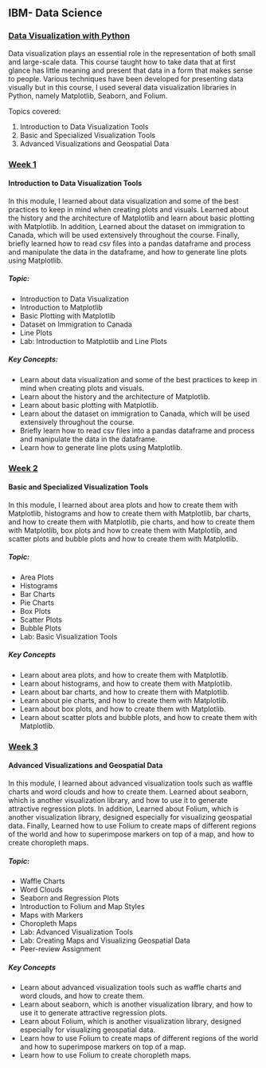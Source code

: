 ## IBM- Data Science

### [Data Visualization with Python](https://www.coursera.org/learn/data-visualization-with-python/home/welcome)    
Data visualization plays an essential role in the representation of both small and large-scale data. This course taught how to take data that at first glance has little meaning and present that data in a form that makes sense to people. Various techniques have been developed for presenting data visually but in this course, I used several data visualization libraries in Python, namely Matplotlib, Seaborn, and Folium.    



Topics covered:

1) Introduction to Data Visualization Tools   
2) Basic and Specialized Visualization Tools
3) Advanced Visualizations and Geospatial Data    
 


### [Week 1](https://github.com/kk289/IBM-Data-Science/tree/master/Course%207_Data%20Visualization%20with%20Python/Week%201)        
#### Introduction to Data Visualization Tools   
In this module, I learned about data visualization and some of the best practices to keep in mind when creating plots and visuals. Learned about the history and the architecture of Matplotlib and learn about basic plotting with Matplotlib. In addition, Learned about the dataset on immigration to Canada, which will be used extensively throughout the course. Finally, briefly learned how to read csv files into a pandas dataframe and process and manipulate the data in the dataframe, and how to generate line plots using Matplotlib.    

##### Topic:    
- Introduction to Data Visualization
- Introduction to Matplotlib
- Basic Plotting with Matplotlib
- Dataset on Immigration to Canada
- Line Plots
- Lab: Introduction to Matplotlib and Line Plots    

##### Key Concepts:   
- Learn about data visualization and some of the best practices to keep in mind when creating plots and visuals.
- Learn about the history and the architecture of Matplotlib.
- Learn about basic plotting with Matplotlib.
- Learn about the dataset on immigration to Canada, which will be used extensively throughout the course.
- Briefly learn how to read csv files into a pandas dataframe and process and manipulate the data in the dataframe.
- Learn how to generate line plots using Matplotlib.



### [Week 2](./Week%202)    
#### Basic and Specialized Visualization Tools
In this module, I learned about area plots and how to create them with Matplotlib, histograms and how to create them with Matplotlib, bar charts, and how to create them with Matplotlib, pie charts, and how to create them with Matplotlib, box plots and how to create them with Matplotlib, and scatter plots and bubble plots and how to create them with Matplotlib.

##### Topic:    
- Area Plots
- Histograms
- Bar Charts
- Pie Charts
- Box Plots
- Scatter Plots
- Bubble Plots
- Lab: Basic Visualization Tools    

##### Key Concepts      
- Learn about area plots, and how to create them with Matplotlib.
- Learn about histograms, and how to create them with Matplotlib.
- Learn about bar charts, and how to create them with Matplotlib.
- Learn about pie charts, and how to create them with Matplotlib.
- Learn about box plots, and how to create them with Matplotlib.
- Learn about scatter plots and bubble plots, and how to create them with Matplotlib.



### [Week 3](./Week%203)   
####  Advanced Visualizations and Geospatial Data   
In this module, I learned about advanced visualization tools such as waffle charts and word clouds and how to create them. Learned about seaborn, which is another visualization library, and how to use it to generate attractive regression plots. In addition, Learned about Folium, which is another visualization library, designed especially for visualizing geospatial data. Finally, Learned how to use Folium to create maps of different regions of the world and how to superimpose markers on top of a map, and how to create choropleth maps.


##### Topic:    
- Waffle Charts
- Word Clouds
- Seaborn and Regression Plots
- Introduction to Folium and Map Styles
- Maps with Markers
- Choropleth Maps
- Lab: Advanced Visualization Tools
- Lab: Creating Maps and Visualizing Geospatial Data    
- Peer-review Assignment

##### Key Concepts    
- Learn about advanced visualization tools such as waffle charts and word clouds, and how to create them.
- Learn about seaborn, which is another visualization library, and how to use it to generate attractive regression plots.
- Learn about Folium, which is another visualization library, designed especially for visualizing geospatial data.
- Learn how to use Folium to create maps of different regions of the world and how to superimpose markers on top of a map.
- Learn how to use Folium to create choropleth maps.




